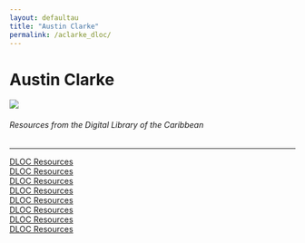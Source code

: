 ```yaml
---
layout: defaultau
title: "Austin Clarke"
permalink: /aclarke_dloc/
---
```

<!-- partial:index.partial.html -->
<div class="content">
    <h1>Austin Clarke</h1>
    <div class="quote">
        <div><img src="https://www.sfltimes.com/wp-content/uploads/2016/07/page0000011_high.jpg.jpg" class="logo"></div>
    </div>
    <body>
    <h6>Resources from the Digital Library of the Caribbean</h6><hr> 
        <a href="https://www.dloc.com/AA00030456/00001/images" target="_blank">DLOC Resources</a><br>
        <a href="https://www.dloc.com/AA00030506/00001/images" target="_blank">DLOC Resources</a><br>
        <a href="https://www.dloc.com/AA00030455/00001/images" target="_blank">DLOC Resources</a><br>
        <a href="https://www.dloc.com/AA00030508/00001/images" target="_blank">DLOC Resources</a><br>  
        <a href="https://www.dloc.com/AA00030507/00001/images" target="_blank">DLOC Resources</a><br>
        <a href="https://www.dloc.com/CA00400222/00001/images" target="_blank">DLOC Resources</a><br>
        <a href="https://www.dloc.com/AA00001471/00001/images" target="_blank">DLOC Resources</a><br>
        <a href="https://www.dloc.com/CA00100565/00001/images" target="_blank">DLOC Resources</a><br>  
    </body> 
          </div>
  <!-- partial -->
<script src='https://cdnjs.cloudflare.com/ajax/libs/jquery/3.1.1/jquery.min.js'></script><script  src="{{ site.baseurl }}/assets/js/authorscript.js"></script>